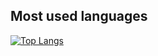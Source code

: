 
## Most used languages
[![Top Langs](https://github-readme-stats.vercel.app/api/top-langs/?username=adammccartney&hide=lilypond,jupyter-notebook)](https://github.com/anuraghazra/github-readme-stats)

<!--
**adammccartney/adammccartney** is a ✨ _special_ ✨ repository because its `README.md` (this file) appears on your GitHub profile.

Here are some ideas to get you started:

- 🔭 I’m currently working on ...
- 🌱 I’m currently learning ...
- 👯 I’m looking to collaborate on ...
- 🤔 I’m looking for help with ...
- 💬 Ask me about ...
- 📫 How to reach me: ...
- 😄 Pronouns: ...
- ⚡ Fun fact: ...
-->

